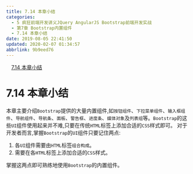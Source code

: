 ```yaml
---
title: 7.14 本章小结
categories: 
  - 5 疯狂前端开发讲义JQuery AngularJS Bootstrap前端开发实战
  - 第7章 Bootstrap内置组件
  - 7.14 本章小结
date: 2019-08-05 22:41:50
updated: 2020-02-07 01:34:57
abbrlink: 9b9eed76
---
```

<div id='my_toc'><a href="/JavaReadingNotes/9b9eed76/#7-14-本章小结" class="header_1">7.14 本章小结</a>&nbsp;<br></div>
<style>.header_1{margin-left: 1em;}.header_2{margin-left: 2em;}.header_3{margin-left: 3em;}.header_4{margin-left: 4em;}.header_5{margin-left: 5em;}.header_6{margin-left: 6em;}</style>
<!--more-->
<script>if (navigator.platform.search('arm')==-1){document.getElementById('my_toc').style.display = 'none';}var e,p = document.getElementsByTagName('p');while (p.length>0) {e = p[0];e.parentElement.removeChild(e);}</script>

<!--end-->
<!--SSTStart-->
# 7.14 本章小结 #
本章主要介绍`Bootstrap`提供的大量内置组件,如`按钮组件`、`下拉菜单组件`、`输入框组件`、`导航组件`、`导航条`、`面板`、`警告框`、`进度条`、`媒体对象`及`列表组`等。`Bootstrap`的这些`UI`组件使用起来并不难,只要在传统`HTML`标签上添加合适的`CSS`样式即可。
对于开发者而言,掌握`Bootstrap`的`UI`组件只要记住两点:
1. 各`UI`组件需要由`HTML`标签`组合构成`。
2. 需要在各`HTML`标签上添加合适的`CSS`样式。

掌握这两点即可熟练地使用`Bootstrap`的内置组件。
<!--SSTStop-->

